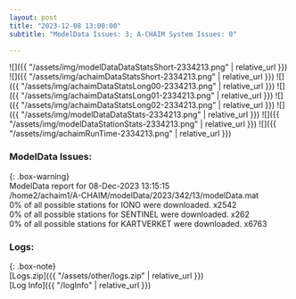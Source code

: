 ```yaml
---
layout: post
title: "2023-12-08 13:00:00"
subtitle: "ModelData Issues: 3; A-CHAIM System Issues: 0"

---
```


![]({{ "/assets/img/modelDataDataStatsShort-2334213.png" | relative_url }})
![]({{ "/assets/img/achaimDataStatsShort-2334213.png" | relative_url }})
![]({{ "/assets/img/achaimDataStatsLong00-2334213.png" | relative_url }})
![]({{ "/assets/img/achaimDataStatsLong01-2334213.png" | relative_url }})
![]({{ "/assets/img/achaimDataStatsLong02-2334213.png" | relative_url }})
![]({{ "/assets/img/modelDataDataStats-2334213.png" | relative_url }})
![]({{ "/assets/img/modelDataStationStats-2334213.png" | relative_url }})
![]({{ "/assets/img/achaimRunTime-2334213.png" | relative_url }})


### ModelData Issues:  
  
{: .box-warning}  
 ModelData report for 08-Dec-2023 13:15:15   
 /home2/achaim1/A-CHAIM/modelData/2023/342/13/modelData.mat   
 0% of all possible stations for IONO were downloaded. x2542   
 0% of all possible stations for SENTINEL were downloaded. x262   
 0% of all possible stations for KARTVERKET were downloaded. x6763   
  


### Logs:  
  
{: .box-note}  
[Logs.zip]({{ "/assets/other/logs.zip" | relative_url }})  
[Log Info]({{ "/logInfo" | relative_url }})  

